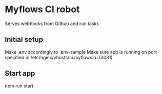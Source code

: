 # Myflows CI robot

Serves webhooks from  Github and run tasks

## Initial setup
Make .env accordingly to .env-sample
Make sure app is running on port specified in /etc/nginx/vhosts/ci.myflows.ru (3031)

## Start app
npm run start

